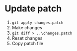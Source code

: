 # Update patch

1. `git apply changes.patch`
2. Make changes
3. `git diff > ..\changes.patch`
4. Reset changes
5. Copy patch file
